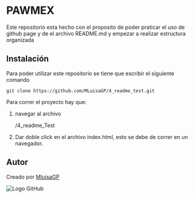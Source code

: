 # PAWMEX

Este repositorio esta hecho con el proposito de poder praticar el uso de github page y de el archivo README.md y empezar a realizar estructura organizada

## Instalación

Para poder utilizar este repositorio se tiene que escribir el siguiente comando

    git clone https://github.com/MLuisaGP/4_readme_test.git

Para correr el proyecto hay que:
1. navegar al archivo

    /4_readme_Test

2. Dar doble click en el archivo index.html, esto se debe de correr en un navegador.

## Autor

Creado por [MluisaGP](https://github.com/MLuisaGP)

![Logo GitHub](https://foundations.projectpythia.org/_images/GitHub-logo.png)